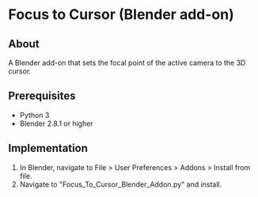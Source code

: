 # Focus to Cursor (Blender add-on)

## About

A Blender add-on that sets the focal point of the active camera to the 3D cursor.

## Prerequisites

- Python 3
- Blender 2.8.1 or higher

## Implementation

1. In Blender, navigate to File > User Preferences > Addons > Install from file. 
2. Navigate to "Focus_To_Cursor_Blender_Addon.py" and install.
